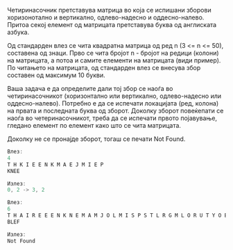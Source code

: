 Четиринасочник претставува матрица во која се испишани зборови хоризонотално и вертикално, одлево-надесно и
оддесно-налево.
Притоа секој елемент од матрицата претставува буква од англиската азбука.

Од стандарден влез се чита квадратна матрица од ред n (3 <= n <= 50), составена од знаци. Прво се чита бројот
n - бројот на редици (колони) на матрицата, а потоа и самите елементи на матрицата (види пример).
По читањето на матрицата, од стандарден влез се внесува збор составен од максимум 10 букви.

Ваша задача е да определите дали тој збор се наоѓа во четиринасочникот (хоризонтално или вертикално, одлево-надесно
или оддесно-налево). Потребно е да се испечати локацијата (ред, колона) на првата и последната буква од зборот.
Доколку зборот повеќепати се наоѓа во четеринасочникот, треба да се испечати првото појавување, гледано елемент по
елемент како што се чита матрицата.

Доколку не се пронајде зборот, тогаш се печати Not Found.

```C++
Влез:
4
T H K I E E N K M A E J M I E P
KNEE

Излез:
0, 2 -> 3, 2
```

```C++
Влез:
6
T H A I R E E E N K N E M A M J O L M I S P S T L R G M L O R U T Y O E
BLEF

Излез:
Not Found
```
